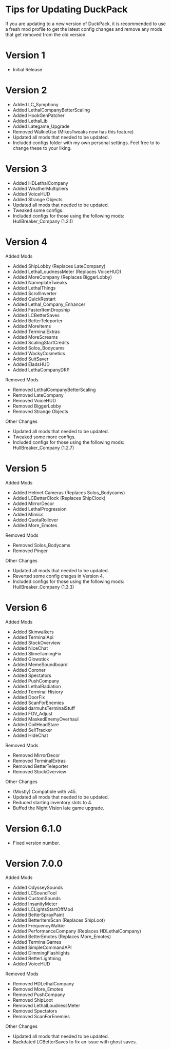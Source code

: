 # Tips for Updating DuckPack
If you are updating to a new version of DuckPack, it is recommended to use a fresh mod profile to get the latest config changes and remove any mods that get removed from the old version.

# Version 1
- Initial Release

# Version 2
- Added LC_Symphony
- Added LethalCompanyBetterScaling
- Added HookGenPatcher
- Added LethalLib
- Added Lategame_Upgrade
- Removed WalkieUse (MikesTweaks now has this feature)
- Updated all mods that needed to be updated.
- Included configs folder with my own personal settings. Feel free to to change these to your liking.

# Version 3
- Added HDLethalCompany
- Added WeatherMultipliers
- Added VoiceHUD
- Added Strange Objects
- Updated all mods that needed to be updated.
- Tweaked some configs.
- Included configs for those using the following mods: HullBreaker_Company (1.2.1)

# Version 4
Added Mods
- Added ShipLobby (Replaces LateCompany)
- Added LethalLoudnessMeter (Replaces VoiceHUD)
- Added MoreCompany (Replaces BiggerLobby)
- Added NameplateTweaks
- Added LethalThings
- Added ScrollInverter
- Added QuickRestart
- Added Lethal_Company_Enhancer
- Added FasterItemDropship
- Added LCBetterSaves
- Added BetterTeleporter
- Added MoreItems
- Added TerminalExtras
- Added MoreScreams
- Added ScalingStartCredits
- Added Solos_Bodycams
- Added WackyCosmetics
- Added SuitSaver
- Added EladsHUD
- Added LethaCompanyDRP

Removed Mods
- Removed LethalCompanyBetterScaling
- Removed LateCompany
- Removed VoiceHUD
- Removed BiggerLobby
- Removed Strange Objects

Other Changes
- Updated all mods that needed to be updated.
- Tweaked some more configs.
- Included configs for those using the following mods: HullBreaker_Company (1.2.7)

# Version 5
Added Mods
- Added Helmet Cameras (Replaces Solos_Bodycams)
- Added LCBetterClock (Replaces ShipClock)
- Added MirrorDecor
- Added LethalProgression
- Added Mimics
- Added QuotaRollover
- Added More_Emotes

Removed Mods
- Removed Solos_Bodycams
- Removed Pinger

Other Changes
- Updated all mods that needed to be updated.
- Reverted some config chages in Version 4.
- Included configs for those using the following mods: HullBreaker_Company (1.3.3)

# Version 6
Added Mods
- Added Skinwalkers
- Added TerminalApi
- Added StockOverview
- Added NiceChat
- Added SlimeTamingFix
- Added Glowstick
- Added MemeSoundboard
- Added Coroner
- Added Spectators
- Added PushCompany
- Added LethalRadiation
- Added Terminal History
- Added DoorFix
- Added ScanForEnemies
- Added darmuhsTerminalStuff
- Added FOV_Adjust
- Added MaskedEnemyOverhaul
- Added CoilHeadStare
- Added SellTracker
- Added HideChat 

Removed Mods
- Removed MirrorDecor
- Removed TerminalExtras
- Removed BetterTeleporter
- Removed StockOverview

Other Changes
- (Mostly) Compatible with v45.
- Updated all mods that needed to be updated.
- Reduced starting inventory slots to 4. 
- Buffed the Night Vision late game upgrade.

# Version 6.1.0

- Fixed version number.

# Version 7.0.0
Added Mods
- Added OdysseySounds
- Added LCSoundTool
- Added CustomSounds
- Added InsanityMeter
- Added LCLightsStartOffMod
- Added BetterSprayPaint
- Added BetterItemScan (Replaces ShipLoot)
- Added FrequencyWalkie
- Added PerformanceCompany (Replaces HDLethalCompany)
- Added BetterEmotes (Replaces More_Emotes)
- Added TerminalGames
- Added SimpleCommandAPI
- Added DimmingFlashlights
- Added BetterLightning
- Added VoiceHUD

Removed Mods
- Removed HDLethalCompany
- Removed More_Emotes
- Removed PushCompany
- Removed ShipLoot
- Removed LethalLoudnessMeter
- Removed Spectators 
- Removed ScanForEnemies

Other Changes
- Updated all mods that needed to be updated.
- Backdated LCBetterSaves to fix an issue with ghost saves.